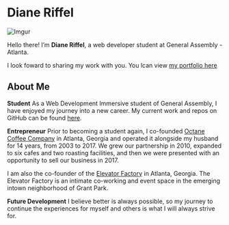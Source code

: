 # Diane Riffel

![Imgur](https://i.imgur.com/fgTHg9Y.png)

Hello there! I’m **Diane Riffel**, a web developer student at General Assembly - Atlanta.

I look foward to sharing my work with you. You lcan view [my portfolio here](https://github.com/dcamriff/portfolio)



## About Me

**Student** As a Web Development Immersive student of General Assembly, I have enjoyed my journey into a new career. My current work and repos on GitHub can be found [here](https://github.com/dcamriff).

**Entrepreneur** Prior to becoming a student again, I co-founded [Octane Coffee Company](http://www.octanecoffee.com/) in Atlanta, Georgia and operated it alongside my husband for 14 years, from 2003 to 2017. We grew our partnership in 2010, expanded to six cafes and two roasting facilities, and then we were presented with an opportunity to sell our business in 2017.

I am also the co-founder of the [Elevator Factory](http://www.elevatorfactory.com) in Atlanta, Georgia. The Elevator Factory is an intimate co-working and event space in the emerging intown neighborhood of Grant Park.

**Future Development** I believe better is always possible, so my journey to continue the experiences for myself and others is what I will always strive for.